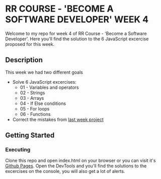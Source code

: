 # RR COURSE - 'BECOME A SOFTWARE DEVELOPER' WEEK 4
Welcome to my repo for week 4 of RR Course - 'Become a Software Developer'. Here you'll find the solution to the 6 JavaScript excercise proposed for this week.

## Description
This week we had two different goals
* Solve 6 JavaScript excercises: 
  * 01 - Variables and operators
  * 02 - Strings
  * 03 - Arrays
  * 04 - If Else conditions
  * 05 - For loops
  * 06 - Functions
* Correct the mistakes from [last week project](https://github.com/NicoMunoz909/BaSD-Week3)

## Getting Started
### Executing
Clone this repo and open index.html on your browser or you can visit it's [Github Pages](https://nicomunoz909.github.io/BaSD-Week4/).
Open the DevTools and you'll find the solutions to the excercises on the console, you will also get a lot of alerts.
